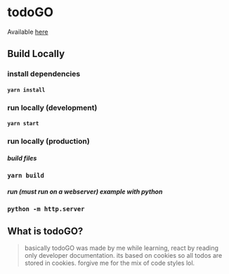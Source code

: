 # todoGO

Available [here](https://todogo.husseinraed.cf)

## Build Locally

### install dependencies
#### `yarn install`

### run locally (development)
#### `yarn start`

### run locally (production)

##### build files
### `yarn build`

##### run (must run on a webserver) example with python
### `python -m http.server`

## What is todoGO?
> basically todoGO was made by me while learning,
> react by reading only developer documentation.
> its based on cookies so all todos are stored in cookies.
> forgive me for the mix of code styles lol.